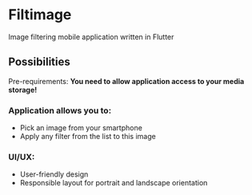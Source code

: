 # Filtimage

Image filtering mobile application written in Flutter

## Possibilities

Pre-requirements:
**You need to allow application access to your media storage!**

### Application allows you to:
- Pick an image from your smartphone
- Apply any filter from the list to this image

### UI/UX:
- User-friendly design
- Responsible layout for portrait and landscape orientation
